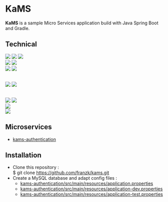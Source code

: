 # KaMS

**KaMS** is a sample Micro Services application build with Java Spring Boot and Gradle.

## Technical 
<img src="https://img.shields.io/badge/-JAVA%2017-00A7BB?style=for-the-badge&logo=java&logoColor=white"> <img src="https://img.shields.io/badge/-SPRING%20BOOT%203.1.0-6eb442?style=for-the-badge&logo=spring&logoColor=white">
<img src="https://img.shields.io/badge/-SPRING%20WEB-397200?style=for-the-badge&logo=spring&logoColor=white">
<br> <img src="https://img.shields.io/badge/-SPRING%20DATA%20JPA-8db411?style=for-the-badge&logo=spring&logoColor=white"> <img src="https://img.shields.io/badge/-MYSQL-006189?style=for-the-badge&logo=mysql&logoColor=white">
<br> <img src="https://img.shields.io/badge/-SPRING%20SECURITY-1a5900?style=for-the-badge&logo=springsecurity&logoColor=white">
 <img src="https://img.shields.io/badge/-JWT-1a5900?style=for-the-badge&logo=jsonwebtokens&logoColor=white"> 

<br><img src="https://img.shields.io/badge/-SPRING%20CLOUD%20GATEWAY-8db411?style=for-the-badge&logo=spring&logoColor=white"> <img src="https://img.shields.io/badge/-NETFLIX%20EUREKA-e71e2f?style=for-the-badge&logo=spring&logoColor=white">

<br><img src="https://img.shields.io/badge/-GRADLE-black?style=for-the-badge&logo=gradle&logoColor=white">
<img src="https://img.shields.io/badge/-JACOCO-810a00?style=for-the-badge">
<br><img src="https://img.shields.io/badge/-ANGULAR-c41829?style=for-the-badge&logo=angular&logoColor=white"> 
<br><img src="https://img.shields.io/badge/-DOCKER-2496ed?style=for-the-badge&logo=docker&logoColor=white">

## Microservices

- [kams-authentication](kams-authentication) 

## Installation

- Clone this repository :  
  $ git clone https://github.com/franzk/kams.git
- Create a MySQL database and adapt config files :
  - [kams-authentication/src/main/resources/application.properties](kams-authentication%2Fsrc%2Fmain%2Fresources%2Fapplication.properties)
  - [kams-authentication/src/main/resources/application-dev.properties](kams-authentication%2Fsrc%2Fmain%2Fresources%2Fapplication-dev.properties)
  - [kams-authentication/src/main/resources/application-test.properties](kams-authentication%2Fsrc%2Fmain%2Fresources%2Fapplication-test.properties)

